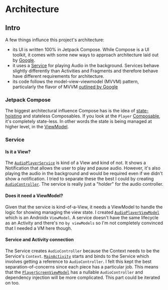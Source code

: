 # Architecture

## Intro

A few things influnce this project's architecture:

* its UI is written 100% in Jetpack Compose. While Compose is a UI toolkit, it comes with some new ways to approach architecture laid out by [Google](https://developer.android.com/jetpack/compose/mental-model).
* it uses a [Service](https://github.com/davidalbers/whitenoise-android/blob/master/app/src/main/java/dalbers/com/noise/service/AudioPlayerService.kt) for playing Audio in the background. Services behave slightly differently than Activities and Fragments and therefore behave have different requirements for architecture.
* its code follows the model-view-viewmodel (MVVM) pattern, particularly the flavor of MVVM [outlined by Google](https://developer.android.com/jetpack/guide)

### Jetpack Compose

The biggest architectural influence Compose has is the idea of [state-hoisting](https://developer.android.com/jetpack/compose/state#state-hoisting) and stateless Composables. If you look at the `Player` [Composable](https://github.com/davidalbers/whitenoise-android/blob/master/app/src/main/java/dalbers/com/noise/playerscreen/view/Player.kt), it's completely state-less. In other words the state is being managed at higher level, in the [ViewModel](https://github.com/davidalbers/whitenoise-android/blob/d4946b7fbced96cbcd1259154667a4e3982074b2/app/src/main/java/dalbers/com/noise/playerscreen/view/PlayerScreen.kt#L35).

### Service

#### Is it a View?

The [`AudioPlayerService`](https://github.com/davidalbers/whitenoise-android/blob/master/app/src/main/java/dalbers/com/noise/service/AudioPlayerService.kt) is kind of a View and kind of not. It shows a Notification that allows the user to play and pause audio. However, it's also playing the audio in the background and would be required even if we didn't show a notification. I tried to separate these the best I could by creating [`AudioController`](https://github.com/davidalbers/whitenoise-android/blob/8bc22b55580ccd10ca918110dfd10f5800837a7a/app/src/main/java/dalbers/com/noise/audiocontrol/AudioController.kt). The service is really just a "holder" for the audio controller.

#### Does it need a ViewModel?

Given that the service is kind-of-a-View, it needs a ViewModel to handle the logic for showing managing the view state. I created [`AudioPlayerViewModel`](https://github.com/davidalbers/whitenoise-android/blob/8bc22b5550ccd10ca918110dfd10f5800837a7a/app/src/main/java/dalbers/com/noise/service/viewmodel/AudioPlayerViewModel.kt) which is an Androidx `ViewModel`. A service doesn't have the same lifecycle as an Activity and there's no `by viewModels` so I'm not completely convinced that I needed a VM here though. 

#### Service and Activity connection

The Service creates `AudioController` because the Context needs to be the Service's `Context`. [`MainActivity`](https://github.com/davidalbers/whitenoise-android/blob/8bc22b55580ccd10ca918110dfd10f5800837a7a/app/src/main/java/dalbers/com/noise/shared/MainActivity.kt) starts and binds to the Service which involves getting a reference to `AudioController`. I felt this kept the best separation-of-concerns since each piece has a particular job. This means that the [`PlayerScreenViewModel`](https://github.com/davidalbers/whitenoise-android/blob/8bc22b55580ccd10ca918110dfd10f5800837a7a/app/src/main/java/dalbers/com/noise/playerscreen/viewmodel/PlayerScreenViewModel.kt) has a nullable `AudioController` and dependency injection will be more complicated. This part could be iterated on too.
